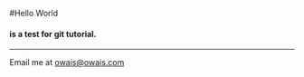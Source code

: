 #Hello World
#### is a test for git tutorial.
---
Email me at [owais@owais.com](Mailto:owais@owais.com)
